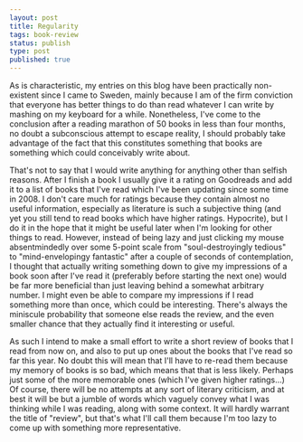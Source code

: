 ```yaml
---
layout: post
title: Regularity
tags: book-review
status: publish
type: post
published: true
---
```


As is characteristic, my entries on this blog have been practically non-existent since I came to Sweden, mainly because I am of the firm conviction that everyone has better things to do than read whatever I can write by mashing on my keyboard for a while. Nonetheless, I've come to the conclusion after a reading marathon of 50 books in less than four months, no doubt a subconscious attempt to escape reality, I should probably take advantage of the fact that this constitutes something that books are something which could conceivably write about.

That's not to say that I would write anything for anything other than selfish reasons. After I finish a book I usually give it a rating on Goodreads and add it to a list of books that I've read which I've been updating since some time in 2008. I don't care much for ratings because they contain almost no useful information, especially as literature is such a subjective thing (and yet you still tend to read books which have higher ratings. Hypocrite), but I do it in the hope that it might be useful later when I'm looking for other things to read. However, instead of being lazy and just clicking my mouse absentmindedly over some 5-point scale from "soul-destroyingly tedious" to "mind-envelopingy fantastic" after a couple of seconds of contemplation, I thought that actually writing something down to give my impressions of a book soon after I've read it (preferably before starting the next one) would be far more beneficial than just leaving behind a somewhat arbitrary number. I might even be able to compare my impressions if I read something more than once, which could be interesting. There's always the miniscule probability that someone else reads the review, and the even smaller chance that they actually find it interesting or useful.

As such I intend to make a small effort to write a short review of books that I read from now on, and also to put up ones about the books that I've read so far this year. No doubt this will mean that I'll have to re-read them because my memory of books is so bad, which means that that is less likely. Perhaps just some of the more memorable ones (which I've given higher ratings...) Of course, there will be no attempts at any sort of literary criticism, and at best it will be but a jumble of words which vaguely convey what I was thinking while I was reading, along with some context. It will hardly warrant the title of "review", but that's what I'll call them because I'm too lazy to come up with something more representative.